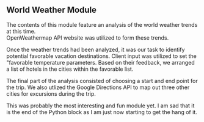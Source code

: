 ## World Weather Module

The contents of this module feature an analysis of the world weather trends at this time.  
OpenWeathermap API website was utilized to form these trends.

Once the weather trends had been analyzed, it was our task to identify potential favorable vacation destinations. 
Client input was utilized to set the "favorable temperature parameters. Based on their feedback, we arranged a list of hotels in the cities within the favorable list.  

The final part of the analysis consisted of choosing a start and end point for the trip.  We also utlized the Google Directions API to map out three other cities for excursions during the trip.  

This was probably the most interesting and fun module yet.  I am sad that it is the end of the Python block as I am just now starting to get the hang of it.  